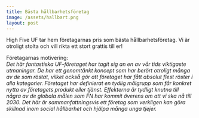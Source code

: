 ```yaml
---
title: Bästa hållbarhetsföretag
image: /assets/hallbart.png
layout: post
---
```


High Five UF tar hem företagarnas pris som bästa hållbarhetsföretag. Vi är otroligt stolta och vill rikta ett stort grattis till er!

Företagarnas motivering:<br>
<i>Det här fantastiska UF-företaget har tagit sig an en av vår tids viktigaste utmaningar. De har ett genomtänkt koncept som har berört otroligt många av de som röstat, vilket också gör att företaget har fått absolut flest röster i alla kategorier.
Företaget har definierat en tydlig målgrupp som får konkret nytta av företagets produkt eller tjänst. Effekterna är tydligt knutna till några av de globala målen som FN har kommit överens om att vi ska nå till 2030.
Det här är sammanfattningsvis ett företag som verkligen kan göra skillnad inom social hållbarhet och hjälpa många unga tjejer.</i>
